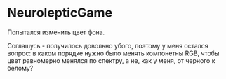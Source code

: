 # NeurolepticGame
Попытался изменить цвет фона.

Соглашусь - получилось довольно убого, поэтому у меня остался вопрос: в каком порядке нужно было менять компонетны RGB, чтобы цвет равномерно менялся по спектру, а не, как у меня, от черного к белому?
